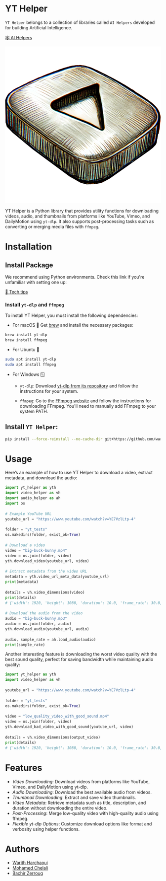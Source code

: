 # YT Helper

`YT Helper` belongs to a collection of libraries called `AI Helpers` developed for building Artificial Intelligence.

[🕸️ AI Helpers](https://harchaoui.org/warith/ai-helpers)

[![logo](logo.png)](https://harchaoui.org/warith/ai-helpers)

YT Helper is a Python library that provides utility functions for downloading videos, audio, and thumbnails from platforms like YouTube, Vimeo, and DailyMotion using `yt-dlp`. It also supports post-processing tasks such as converting or merging media files with `ffmpeg`.

# Installation

## Install Package

We recommend using Python environments. Check this link if you're unfamiliar with setting one up:

[🥸 Tech tips](https://harchaoui.org/warith/4ml/#install)

### Install `yt-dlp` and `ffmpeg`

To install YT Helper, you must install the following dependencies:

- For macOS 🍎
Get [brew](https://brew.sh) and install the necessary packages:
```bash
brew install yt-dlp
brew install ffmpeg
```

- For Ubuntu 🐧
```bash
sudo apt install yt-dlp
sudo apt install ffmpeg
```

- For Windows 🪟
  - `yt-dlp`: Download [yt-dlp from its repository](https://github.com/yt-dlp/yt-dlp) and follow the instructions for your system.

  - `ffmpeg`: Go to the [FFmpeg website](https://ffmpeg.org/download.html) and follow the instructions for downloading FFmpeg. You'll need to manually add FFmpeg to your system PATH.

## Install `YT Helper`:
```bash
pip install --force-reinstall --no-cache-dir git+https://github.com/warith-harchaoui/yt-helper.git@main
```

# Usage

Here’s an example of how to use YT Helper to download a video, extract metadata, and download the audio:

```python
import yt_helper as yth
import video_helper as vh
import audio_helper as ah
import os

# Example YouTube URL
youtube_url = "https://www.youtube.com/watch?v=YE7VzlLtp-4"

folder = "yt_tests"
os.makedirs(folder, exist_ok=True)

# Download a video
video = "big-buck-bunny.mp4"
video = os.join(folder, video)
yth.download_video(youtube_url, video)

# Extract metadata from the video URL
metadata = yth.video_url_meta_data(youtube_url)
print(metadata)

details = vh.video_dimensions(video)
print(details)
# {'width': 1920, 'height': 1080, 'duration': 10.0, 'frame_rate': 30.0, 'has_sound': True}

# Download the audio from the video
audio = "big-buck-bunny.mp3"
audio = os.join(folder, audio)
yth.download_audio(youtube_url, audio)

audio, sample_rate = ah.load_audio(audio)
print(sample_rate)

```

Another interesting feature is downloading the worst video quality with the best sound quality, perfect for saving bandwidth while maintaining audio quality:
```python
import yt_helper as yth
import video_helper as vh

youtube_url = "https://www.youtube.com/watch?v=YE7VzlLtp-4"

folder = "yt_tests"
os.makedirs(folder, exist_ok=True)

video = "low_quality_video_with_good_sound.mp4"
video = os.join(folder, video)
yth.download_bad_video_with_good_sound(youtube_url, video)

details = vh.video_dimensions(output_video)
print(details)
# {'width': 1920, 'height': 1080, 'duration': 10.0, 'frame_rate': 30.0, 'has_sound': True}
```

# Features
- *Video Downloading*: Download videos from platforms like YouTube, Vimeo, and DailyMotion using yt-dlp.
- *Audio Downloading*: Download the best available audio from videos.
- *Thumbnail Downloading*: Extract and save video thumbnails.
- *Video Metadata*: Retrieve metadata such as title, description, and duration without downloading the entire video.
- *Post-Processing*: Merge low-quality video with high-quality audio using ffmpeg.
- *Flexible yt-dlp Options*: Customize download options like format and verbosity using helper functions.

# Authors
 - [Warith Harchaoui](https://harchaoui.org/warith)
 - [Mohamed Chelali](https://mchelali.github.io)
 - [Bachir Zerroug](https://www.linkedin.com/in/bachirzerroug)
